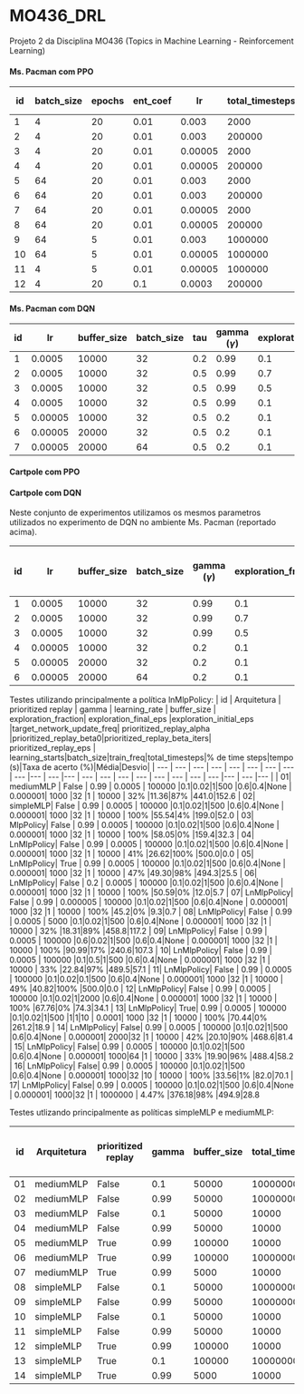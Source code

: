 # MO436_DRL
Projeto 2 da Disciplina MO436 (Topics in Machine Learning - Reinforcement Learning)


#### Ms. Pacman com PPO

|  id | batch_size | epochs |  ent_coef | lr | total_timesteps | Tempo (segundos) | Média | Desvio
| --- | --- | --- | --- | --- | --- | --- | --- | --- | 
| 1 | 4 | 20 | 0.01 | 0.003 | 2000 | 42.38 | 310.0 | 0.0 |
| 2 | 4 | 20 | 0.01 | 0.003 | 200000 | 4058.97 | 244.3 | 30.5 |
| 3 | 4 | 20 | 0.01 | 0.00005 | 2000 | 121.47 | 492.0 | 334.3 |
| 4 | 4 | 20 | 0.01 | 0.00005 | 200000 | 7887.28 | 469.6 | 283.3 |
| 5 | 64 | 20 | 0.01 | 0.003 | 2000 | 37.03 | 60.0 | 0.0 | 
| 6 | 64 | 20 | 0.01 | 0.003 | 200000 | 3477.92 | 390.0 | 0.0 |
| 7 | 64 | 20 | 0.01 | 0.00005 | 2000 | 56.34 | 70.0 | 0.0 |
| 8 | 64 | 20 | 0.01 | 0.00005 | 200000 | 4162.29 | 165.0 | 12.8 | 
| 9 | 64 | 5 | 0.01 | 0.003 | 1000000 | 14407.51 | 264.6 | 31.1 |
| 10 | 64 | 5 | 0.01 | 0.00005 | 1000000 | 16141.75 | 210.0 | 0.0 |
| 11 | 4 | 5 | 0.01 | 0.00005 | 1000000 | 23019.05| 313.6 | 35.8 |
| 12 | 4 | 20 | 0.1 | 0.0003 | 200000 | 3405.60 | 219.0 | 3.0 |



#### Ms. Pacman com DQN

| id | lr | buffer_size | batch_size | tau | gamma ($\gamma$) | exploration_fraction | Tempo (segundos) | Média | Desvio
| --- | --- | --- | --- | --- | --- | --- | --- | --- | --- | 
| 1 | 0.0005 | 10000 | 32 | 0.2 | 0.99 | 0.1 | 18680.38 | 1688.0 | 709.7 |
| 2 | 0.0005 | 10000 | 32 | 0.5 | 0.99 | 0.7 | 17176.83 | 1759.3 | 693.7 |
| 3 | 0.0005 | 10000 | 32 | 0.5 | 0.99 | 0.5 | 19301.75 | 1400.6 | 545.8 |
| 4 | 0.0005 | 10000 | 32 | 0.5 | 0.99 | 0.1 | 18451.75 | 1990.0| 966.3 |
| 5 | 0.00005 | 10000 | 32 | 0.5 | 0.2 | 0.1 | 14929.69 | 573.3 | 255.0 |
| 6 | 0.00005 | 20000 | 32 | 0.5 | 0.2 | 0.1 | 15679.66 | 374.6 | 222.0 |
| 7 | 0.00005 | 20000 | 64 | 0.5 | 0.2 | 0.1 | 16897.80 | 687.3 | 556.5|


#### Cartpole com PPO






#### Cartpole com DQN

Neste conjunto de experimentos utilizamos os mesmos parametros utilizados no experimento de DQN no ambiente Ms. Pacman (reportado acima).


| id | lr | buffer_size | batch_size | gamma ($\gamma$) | exploration_fraction | Tempo (segundos) | Taxa de acerto (%) | Média | Desvio
| --- | --- | --- | --- | --- | --- | --- | --- | --- | --- |  
| 1 | 0.0005 | 10000 | 32 | 0.99 | 0.1 | 14836.51 | 100%| 500.0 | 0.0 |
| 2 | 0.0005 | 10000 | 32 | 0.99 | 0.7 | 8353.22 | 100%| 500.0 | 0.0 |
| 3 | 0.0005 | 10000 | 32 | 0.99 | 0.5 | 10979.57 | 0% | 195.9 | 11.1 |
| 4 | 0.00005 | 10000 | 32 | 0.2 | 0.1 | 3002.20 | 0%| 9.5 | 1.3 |
| 5 | 0.00005 | 20000 | 32 | 0.2 | 0.1 | 2961.93 | 0%|  69.4 | 41.6|
| 6 | 0.00005 | 20000 | 64 | 0.2 | 0.1 | 3233.82 | 0%| 10.2 | 0.94|


Testes utilizando principalmente a política lnMlpPolicy:
|  id | Arquitetura | prioritized replay |  gamma | learning_rate | buffer_size | exploration_fraction| exploration_final_eps |exploration_initial_eps |target_network_update_freq| prioritized_replay_alpha |prioritized_replay_beta0|prioritized_replay_beta_iters| prioritized_replay_eps | learning_starts|batch_size|train_freq|total_timesteps|% de time steps|tempo (s)|Taxa de acerto (%)|Média|Desvio|
| --- | --- | --- | --- | --- | --- | --- | --- | --- |--- | --- |--- | --- | --- | --- | --- | --- | --- | --- | --- |--- | --- |--- |
| 01| mediumMLP | False | 0.99 | 0.0005 | 100000 |0.1|0.02|1|500 |0.6|0.4|None | 0.000001| 1000 |32 |1 | 10000 | 32% |11.36|87% |441.0|152.6
| 02| simpleMLP| False | 0.99 | 0.0005 | 100000 |0.1|0.02|1|500 |0.6|0.4|None | 0.000001| 1000 |32 |1 | 10000 | 100% |55.54|4% |199.0|52.0
| 03| MlpPolicy| False | 0.99 | 0.0005 | 100000 |0.1|0.02|1|500 |0.6|0.4|None | 0.000001| 1000 |32 |1 | 10000 | 100% |58.05|0% |159.4|32.3
| 04| LnMlpPolicy| False | 0.99 | 0.0005 | 100000 |0.1|0.02|1|500 |0.6|0.4|None | 0.000001| 1000 |32 |1 | 10000 | 41% |26.62|100% |500.0|0.0
| 05| LnMlpPolicy| True | 0.99 | 0.0005 | 100000 |0.1|0.02|1|500 |0.6|0.4|None | 0.000001| 1000 |32 |1 | 10000 | 47% |49.30|98% |494.3|25.5
| 06| LnMlpPolicy| False | 0.2 | 0.0005 | 100000 |0.1|0.02|1|500 |0.6|0.4|None | 0.000001| 1000 |32 |1 | 10000 | 100% |50.59|0% |12.0|5.7
| 07| LnMlpPolicy| False | 0.99 | 0.000005 | 100000 |0.1|0.02|1|500 |0.6|0.4|None | 0.000001| 1000 |32 |1 | 10000 | 100% |45.2|0% |9.3|0.7
| 08| LnMlpPolicy| False | 0.99 | 0.0005 | 5000 |0.1|0.02|1|500 |0.6|0.4|None | 0.000001| 1000 |32 |1 | 10000 | 32% |18.31|89% |458.8|117.2
| 09| LnMlpPolicy| False | 0.99 | 0.0005 | 100000 |0.6|0.02|1|500 |0.6|0.4|None | 0.000001| 1000 |32 |1 | 10000 | 100% |90.99|17% |240.6|107.3
| 10| LnMlpPolicy| False | 0.99 | 0.0005 | 100000 |0.1|0.5|1|500 |0.6|0.4|None | 0.000001| 1000 |32 |1 | 10000 | 33% |22.84|97% |489.5|57.1
| 11| LnMlpPolicy| False | 0.99 | 0.0005 | 100000 |0.1|0.02|0.1|500 |0.6|0.4|None | 0.000001| 1000 |32 |1 | 10000 | 49% |40.82|100% |500.0|0.0
| 12| LnMlpPolicy| False | 0.99 | 0.0005 | 100000 |0.1|0.02|1|2000 |0.6|0.4|None | 0.000001| 1000 |32 |1 | 10000 | 100% |67.76|0% |74.3|34.1
| 13| LnMlpPolicy| True| 0.99 | 0.0005 | 100000 |0.1|0.02|1|500 |1|1|10 | 0.0001| 1000 |32 |1 | 10000 | 100% |70.44|0% |261.2|18.9
| 14| LnMlpPolicy| False| 0.99 | 0.0005 | 100000 |0.1|0.02|1|500 |0.6|0.4|None | 0.000001| 2000|32 |1 | 10000 | 42% |20.10|90% |468.6|81.4
| 15| LnMlpPolicy| False| 0.99 | 0.0005 | 100000 |0.1|0.02|1|500 |0.6|0.4|None | 0.000001| 1000|64 |1 | 10000 | 33% |19.90|96% |488.4|58.2
| 16| LnMlpPolicy| False| 0.99 | 0.0005 | 100000 |0.1|0.02|1|500 |0.6|0.4|None | 0.000001| 1000|32 |10 | 10000 | 100% |33.56|1% |82.0|70.1
| 17| LnMlpPolicy| False| 0.99 | 0.0005 | 100000 |0.1|0.02|1|500 |0.6|0.4|None | 0.000001| 1000|32 |1 | 1000000 | 4.47% |376.18|98% |494.9|28.8



Testes utlizando principalmente as políticas simpleMLP e mediumMLP:


|  id | Arquitetura | prioritized replay |  gamma | buffer_size | total_timesteps | % de time steps (Real)|Tempo (segundos) | Taxa de acerto (%)|Média | Desvio
| --- | --- | --- | --- | --- | --- | --- | --- | --- |--- | --- |
|01| mediumMLP| False | 0.1 | 50000 | 1000000000 | % |  | % | | |
|02| mediumMLP| False | 0.99 | 50000 | 1000000000 | % |  | % | | |
|03| mediumMLP| False | 0.1 | 50000 | 10000 | % |  | % | | |
|04| mediumMLP| False | 0.99 | 50000 | 10000 | % |  | % | | |
|05| mediumMLP| True | 0.99 | 100000 | 10000 | % |  | % | | |
|06| mediumMLP| True | 0.99 | 100000 | 1000000000 | % |  | % | | |
|07| mediumMLP| True | 0.99 | 5000 | 10000 | % |  | % | | |
|08| simpleMLP| False | 0.1 | 50000 | 1000000000 | 0.02% |  686.167342185974| 100% |0 |0 |
|09| simpleMLP| False | 0.99 | 50000 | 1000000000 | 0.01% | 291.6148396 | 100% |500 |0 |
|10| simpleMLP| False | 0.1 | 50000 | 10000 | 100% |28.8581965  | 0% |95.09 |70.5891061000208 |
|11| simpleMLP| False | 0.99 | 50000 | 10000 | 100% |54.40282679  | 4% |199.08 | 52.00974524|
|12| simpleMLP| True | 0.99 | 100000 | 10000 | 100% |54.40282679  | 4% |199.08 | 52.00974524|
|13| simpleMLP| True | 0.1 | 100000 | 1000000000 | % |  | % | | |
|14| simpleMLP| True | 0.99 | 5000 | 10000 | % |  | % | | |









